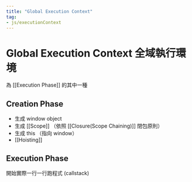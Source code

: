 ```yaml
---
title: "Global Execution Context"
tag: 
- js/executionContext
---
```

# Global Execution Context 全域執行環境
為 [[Execution Phase]] 的其中一種

## Creation Phase
- 生成 window object
- 生成 [[Scope]] （依照 [[Closure(Scope Chaining)]] 閉包原則）
- 生成 this （指向 window）
- [[Hoisting]]
## Execution Phase
開始實際一行一行跑程式 (callstack)

